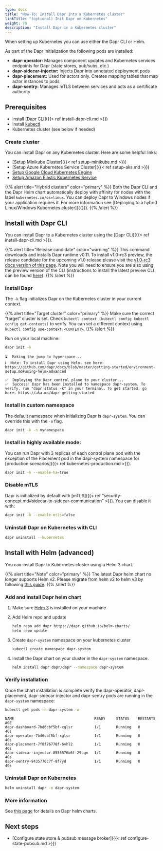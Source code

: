 ```yaml
---
type: docs
title: "How-To: Install Dapr into a Kubernetes cluster"
linkTitle: "(optional) Init Dapr on Kubernetes"
weight: 70
description: "Install Dapr in a Kubernetes cluster"
---
```


When setting up Kubernetes you can use either the Dapr CLI or Helm.

As part of the Dapr initialization the following pods are installed:

- **dapr-operator:** Manages component updates and Kubernetes services endpoints for Dapr (state stores, pub/subs, etc.)
- **dapr-sidecar-injector:** Injects Dapr into annotated deployment pods
- **dapr-placement:** Used for actors only. Creates mapping tables that map actor instances to pods
- **dapr-sentry:** Manages mTLS between services and acts as a certificate authority

## Prerequisites

- Install [Dapr CLI]({{< ref install-dapr-cli.md >}})
- Install [kubectl](https://kubernetes.io/docs/tasks/tools/install-kubectl/)
- Kubernetes cluster (see below if needed)

### Create cluster

You can install Dapr on any Kubernetes cluster. Here are some helpful links:

- [Setup Minikube Cluster]({{< ref setup-minikube.md >}})
- [Setup Azure Kubernetes Service Cluster]({{< ref setup-aks.md >}})
- [Setup Google Cloud Kubernetes Engine](https://cloud.google.com/kubernetes-engine/docs/quickstart)
- [Setup Amazon Elastic Kubernetes Service](https://docs.aws.amazon.com/eks/latest/userguide/getting-started.html)

{{% alert title="Hybrid clusters" color="primary" %}}
Both the Dapr CLI and the Dapr Helm chart automatically deploy with affinity for nodes with the label `kubernetes.io/os=linux`. You can deploy Dapr to Windows nodes if your application requires it. For more information see [Deploying to a hybrid Linux/Windows Kubernetes cluster]({{<ref kubernetes-hybrid-clusters>}}).
{{% /alert %}}


## Install with Dapr CLI

You can install Dapr to a Kubernetes cluster using the [Dapr CLI]({{< ref install-dapr-cli.md >}}).

{{% alert title="Release candidate" color="warning" %}}
This command downloads and installs Dapr runtime v0.11. To install v1.0-rc3 preview, the release candidate for the upcoming v1.0 release please visit the [v1.0-rc3 docs version of this page](https://v1-rc1.docs.dapr.io/getting-started/install-dapr-kubernetes/). Note you will need to ensure you are also using the preview version of the CLI (instructions to install the latest preview CLI can be found [here](https://v1-rc3.docs.dapr.io/getting-started/install-dapr-cli/)).
{{% /alert %}}

### Install Dapr

The `-k` flag initializes Dapr on the Kubernetes cluster in your current context.

{{% alert title="Target cluster" color="primary" %}}
Make sure the correct "target" cluster is set. Check `kubectl context (kubectl config kubectl config get-contexts)` to verify. You can set a different context using `kubectl config use-context <CONTEXT>`.
{{% /alert %}}

Run on your local machine:

```bash
dapr init -k
```

```
⌛  Making the jump to hyperspace...
ℹ️  Note: To install Dapr using Helm, see here:  https://github.com/dapr/docs/blob/master/getting-started/environment-setup.md#using-helm-advanced

✅  Deploying the Dapr control plane to your cluster...
✅  Success! Dapr has been installed to namespace dapr-system. To verify, run "dapr status -k" in your terminal. To get started, go here: https://aka.ms/dapr-getting-started
```

### Install in custom namespace

The default namespace when initializing Dapr is `dapr-system`. You can override this with the `-n` flag.

```bash
dapr init -k -n mynamespace
```


### Install in highly available mode:

You can run Dapr with 3 replicas of each control plane pod with the exception of the Placement pod in the dapr-system namespace for [production scenarios]({{< ref kubernetes-production.md >}}).

```bash
dapr init -k --enable-ha=true
```

### Disable mTLS

Dapr is initialized by default with [mTLS]({{< ref "security-concept.md#sidecar-to-sidecar-communication" >}}). You can disable it with:

```bash
dapr init -k --enable-mtls=false
```

### Uninstall Dapr on Kubernetes with CLI

```bash
dapr uninstall --kubernetes
```

## Install with Helm (advanced)

You can install Dapr to Kubernetes cluster using a Helm 3 chart.


{{% alert title="Note" color="primary" %}}
The latest Dapr helm chart no longer supports Helm v2. Please migrate from helm v2 to helm v3 by following [this guide](https://helm.sh/blog/migrate-from-helm-v2-to-helm-v3/).
{{% /alert %}}

### Add and install Dapr helm chart

1. Make sure [Helm 3](https://github.com/helm/helm/releases) is installed on your machine
2. Add Helm repo and update

    ```bash
    helm repo add dapr https://dapr.github.io/helm-charts/
    helm repo update
    ```

3. Create `dapr-system` namespace on your kubernetes cluster

    ```bash
    kubectl create namespace dapr-system
    ```

4. Install the Dapr chart on your cluster in the `dapr-system` namespace.

    ```bash
    helm install dapr dapr/dapr --namespace dapr-system
    ```

### Verify installation

Once the chart installation is complete verify the dapr-operator, dapr-placement, dapr-sidecar-injector and dapr-sentry pods are running in the `dapr-system` namespace:

```bash
kubectl get pods -n dapr-system -w
```

```
NAME                                     READY     STATUS    RESTARTS   AGE
dapr-dashboard-7bd6cbf5bf-xglsr          1/1       Running   0          40s
dapr-operator-7bd6cbf5bf-xglsr           1/1       Running   0          40s
dapr-placement-7f8f76778f-6vhl2          1/1       Running   0          40s
dapr-sidecar-injector-8555576b6f-29cqm   1/1       Running   0          40s
dapr-sentry-9435776c7f-8f7yd             1/1       Running   0          40s
```

### Uninstall Dapr on Kubernetes

```bash
helm uninstall dapr -n dapr-system
```

### More information

See [this page](https://github.com/dapr/dapr/blob/master/charts/dapr/README.md) for details on Dapr helm charts.

## Next steps

- [Configure state store & pubsub message broker]({{< ref configure-state-pubsub.md >}})
